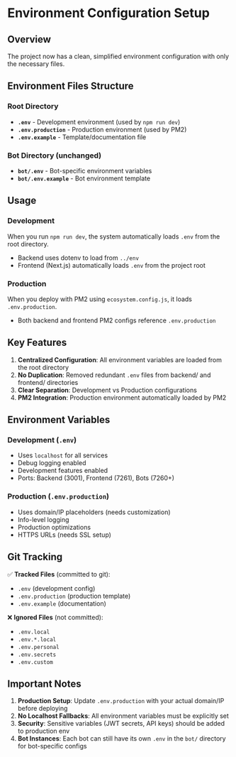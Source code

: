 # Environment Configuration Setup

## Overview

The project now has a clean, simplified environment configuration with only the necessary files.

## Environment Files Structure

### Root Directory

- **`.env`** - Development environment (used by `npm run dev`)
- **`.env.production`** - Production environment (used by PM2)
- **`.env.example`** - Template/documentation file

### Bot Directory (unchanged)

- **`bot/.env`** - Bot-specific environment variables
- **`bot/.env.example`** - Bot environment template

## Usage

### Development

When you run `npm run dev`, the system automatically loads `.env` from the root directory.

- Backend uses dotenv to load from `../env`
- Frontend (Next.js) automatically loads `.env` from the project root

### Production

When you deploy with PM2 using `ecosystem.config.js`, it loads `.env.production`.

- Both backend and frontend PM2 configs reference `.env.production`

## Key Features

1. **Centralized Configuration**: All environment variables are loaded from the root directory
2. **No Duplication**: Removed redundant `.env` files from backend/ and frontend/ directories
3. **Clear Separation**: Development vs Production configurations
4. **PM2 Integration**: Production environment automatically loaded by PM2

## Environment Variables

### Development (`.env`)

- Uses `localhost` for all services
- Debug logging enabled
- Development features enabled
- Ports: Backend (3001), Frontend (7261), Bots (7260+)

### Production (`.env.production`)

- Uses domain/IP placeholders (needs customization)
- Info-level logging
- Production optimizations
- HTTPS URLs (needs SSL setup)

## Git Tracking

✅ **Tracked Files** (committed to git):

- `.env` (development config)
- `.env.production` (production template)
- `.env.example` (documentation)

❌ **Ignored Files** (not committed):

- `.env.local`
- `.env.*.local`
- `.env.personal`
- `.env.secrets`
- `.env.custom`

## Important Notes

1. **Production Setup**: Update `.env.production` with your actual domain/IP before deploying
2. **No Localhost Fallbacks**: All environment variables must be explicitly set
3. **Security**: Sensitive variables (JWT secrets, API keys) should be added to production env
4. **Bot Instances**: Each bot can still have its own `.env` in the `bot/` directory for bot-specific configs
